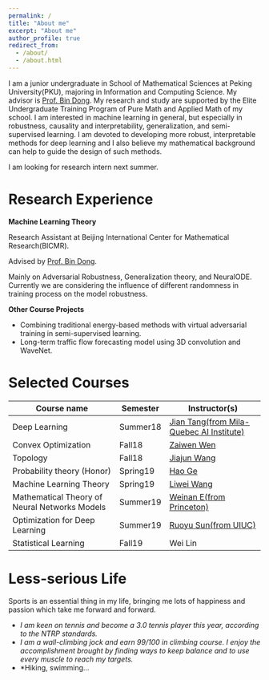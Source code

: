 ```yaml
---
permalink: /
title: "About me"
excerpt: "About me"
author_profile: true
redirect_from: 
  - /about/
  - /about.html
---
```


I am a junior undergraduate in School of Mathematical Sciences at Peking University(PKU), majoring in Information and Computing Science. My advisor is [Prof. Bin Dong](https://bicmr.pku.edu.cn/~dongbin/). My research and study are supported by the Elite Undergraduate Training Program of Pure Math and Applied Math of my school. I am interested in machine learning in general, but especially in robustness, causality and interpretability, generalization, and semi-supervised learning. I am devoted to developing more robust, interpretable methods for deep learning and I also believe my mathematical background can help to guide the design of such methods. 

I am looking for research intern next summer.

Research Experience
======
**Machine Learning Theory**

Research Assistant at Beijing International Center for Mathematical Research(BICMR).

Advised by [Prof. Bin Dong](https://bicmr.pku.edu.cn/~dongbin/).

Mainly on Adversarial Robustness, Generalization theory, and NeuralODE. Currently we are considering the influence of different randomness in training process on the model robustness. 

**Other Course Projects**
* Combining traditional energy-based methods with virtual adversarial training in semi-supervised learning.
* Long-term traffic flow forecasting model using 3D convolution and WaveNet.


Selected Courses
======

| Course name            | Semester   |      Instructor(s)                                                        |
| --------         | ------ | ------------------------------------------------------------ |
| Deep Learning    | Summer18   | [Jian Tang(from Mila-Quebec AI Institute)](https://jian-tang.com/)                          |
| Convex Optimization    | Fall18   |  [Zaiwen Wen](http://bicmr.pku.edu.cn/~wenzw/)                        |
| Topology     | Fall18   | [Jiajun Wang](http://www.math.pku.edu.cn/teachers/wangjj/)                          |
| Probability theory (Honor)     | Spring19   | [Hao Ge](http://bicmr.pku.edu.cn/~gehao)                          |
| Machine Learning Theory    | Spring19   | [Liwei Wang](https://ieeexplore.ieee.org/author/37423373800)                          |
| Mathematical Theory of Neural Networks Models   | Summer19   | [Weinan E(from Princeton)](https://web.math.princeton.edu/~weinan/)                          |
| Optimization for Deep Learning     | Summer19   | [Ruoyu Sun(from UIUC)](https://ruoyus.github.io/)                          |
| Statistical Learning | Fall19 | Wei Lin | 
Less-serious Life
======
Sports is an essential thing in my life, bringing me lots of happiness and passion which take me forward and forward.
* *I am keen on tennis and become a 3.0 tennis player this year, according to the NTRP standards.*
* *I am a wall-climbing jock and earn 99/100 in climbing course. I enjoy the accomplishment brought by finding ways to keep balance and to use every muscle to reach my targets.*
* *Hiking, swimming...
